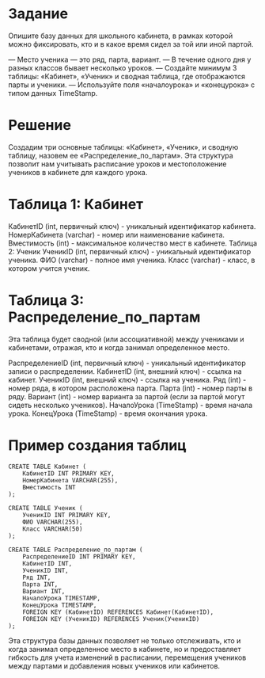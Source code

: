 # Задание

Опишите базу данных для школьного кабинета, в рамках которой можно фиксировать, кто и в какое время сидел за той или иной партой.

— Место ученика — это ряд, парта, вариант.
— В течение одного дня у разных классов бывает несколько уроков.
— Создайте минимум 3 таблицы: «Кабинет», «Ученик» и сводная таблица, где отображаются парты и ученики.
— Используйте поля «началоурока» и «конецурока» с типом данных TimeStamp.

# Решение

Создадим три основные таблицы: «Кабинет», «Ученик», и сводную таблицу, назовем ее «Распределение_по_партам». Эта структура позволит нам учитывать расписание уроков и местоположение учеников в кабинете для каждого урока.

# Таблица 1: Кабинет

КабинетID (int, первичный ключ) - уникальный идентификатор кабинета.
НомерКабинета (varchar) - номер или наименование кабинета.
Вместимость (int) - максимальное количество мест в кабинете.
Таблица 2: Ученик
УченикID (int, первичный ключ) - уникальный идентификатор ученика.
ФИО (varchar) - полное имя ученика.
Класс (varchar) - класс, в котором учится ученик.

# Таблица 3: Распределение_по_партам
Эта таблица будет сводной (или ассоциативной) между учениками и кабинетами, отражая, кто и когда занимал определенное место.

РаспределениеID (int, первичный ключ) - уникальный идентификатор записи о распределении.
КабинетID (int, внешний ключ) - ссылка на кабинет.
УченикID (int, внешний ключ) - ссылка на ученика.
Ряд (int) - номер ряда, в котором расположена парта.
Парта (int) - номер парты в ряду.
Вариант (int) - номер варианта за партой (если за партой могут сидеть несколько учеников).
НачалоУрока (TimeStamp) - время начала урока.
КонецУрока (TimeStamp) - время окончания урока.

# Пример создания таблиц

```
CREATE TABLE Кабинет (
    КабинетID INT PRIMARY KEY,
    НомерКабинета VARCHAR(255),
    Вместимость INT
);

CREATE TABLE Ученик (
    УченикID INT PRIMARY KEY,
    ФИО VARCHAR(255),
    Класс VARCHAR(50)
);

CREATE TABLE Распределение_по_партам (
    РаспределениеID INT PRIMARY KEY,
    КабинетID INT,
    УченикID INT,
    Ряд INT,
    Парта INT,
    Вариант INT,
    НачалоУрока TIMESTAMP,
    КонецУрока TIMESTAMP,
    FOREIGN KEY (КабинетID) REFERENCES Кабинет(КабинетID),
    FOREIGN KEY (УченикID) REFERENCES Ученик(УченикID)
);
```

Эта структура базы данных позволяет не только отслеживать, кто и когда занимал определенное место в кабинете, но и предоставляет гибкость для учета изменений в расписании, перемещения учеников между партами и добавления новых учеников или кабинетов.

